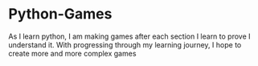 # Python-Games

As I learn python, I am making games after each section I learn to prove I understand it.
With progressing through my learning journey, I hope to create more and more complex games
